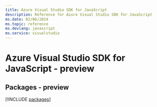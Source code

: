 ```yaml
---
title: Azure Visual Studio SDK for JavaScript
description: Reference for Azure Visual Studio SDK for JavaScript
ms.date: 02/06/2024
ms.topic: reference
ms.devlang: javascript
ms.service: visualstudio
---
```

# Azure Visual Studio SDK for JavaScript - preview
## Packages - preview
[!INCLUDE [packages](visual-studio-index.md)]